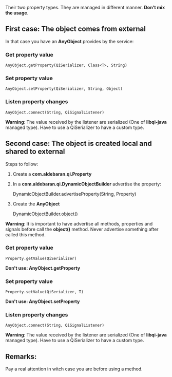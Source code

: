 Their two property types. They are managed in different manner. 
**Don't mix the usage**.



First case: The object comes from external
------------------------------------------

In that case you have an **AnyObject** provides by the service:

### Get property value

    AnyObject.getProperty(QiSerializer, Class<T>, String)

### Set property value

    AnyObject.setProperty(QiSerializer, String, Object)

### Listen property changes

    AnyObject.connect(String, QiSignalListener)

**Warning**: The value received by the listener are serialized (One of **libqi-java** managed type). Have to use a QiSerializer to have a custom type.



Second case: The object is created local and shared to external
---------------------------------------------------------------

Steps to follow: 

1) Create a **com.aldebaran.qi.Property**

2) In a **com.aldebaran.qi.DynamicObjectBuilder** advertise the property:

    DynamicObjectBuilder.advertiseProperty(String, Property<T>)

3) Create the **AnyObject**

    DynamicObjectBuilder.object()

**Warning**: It is important to have advertise all methods, properties and signals before call the **object()** method. Never advertise something after called this method.

### Get property value

    Property.getValue(QiSerializer)

**Don't use: AnyObject.getProperty**

### Set property value

    Property.setValue(QiSerializer, T)

**Don't use: AnyObject.setProperty**

### Listen property changes

    AnyObject.connect(String, QiSignalListener)

**Warning**: The value received by the listener are serialized (One of **libqi-java** managed type). Have to use a QiSerializer to have a custom type.



Remarks:
--------

Pay a real attention in witch case you are before using a method.

